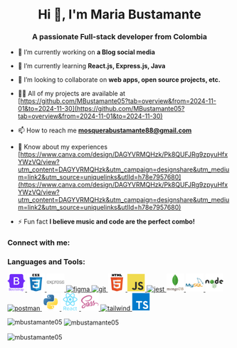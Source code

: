 <h1 align="center">Hi 👋, I'm Maria Bustamante</h1>
<h3 align="center">A passionate Full-stack developer from Colombia</h3>

- 🔭 I’m currently working on **a Blog social media**

- 🌱 I’m currently learning **React.js, Express.js, Java**

- 👯 I’m looking to collaborate on **web apps, open source projects, etc.**

- 👨‍💻 All of my projects are available at [https://github.com/MBustamante05?tab=overview&from=2024-11-01&to=2024-11-30](https://github.com/MBustamante05?tab=overview&from=2024-11-01&to=2024-11-30)

- 📫 How to reach me **mosquerabustamante88@gmail.com**

- 📄 Know about my experiences [https://www.canva.com/design/DAGYVRMQHzk/Pk8QUFJRg9zpyuHfxYWzVQ/view?utm_content=DAGYVRMQHzk&utm_campaign=designshare&utm_medium=link2&utm_source=uniquelinks&utlId=h78e7957680](https://www.canva.com/design/DAGYVRMQHzk/Pk8QUFJRg9zpyuHfxYWzVQ/view?utm_content=DAGYVRMQHzk&utm_campaign=designshare&utm_medium=link2&utm_source=uniquelinks&utlId=h78e7957680)

- ⚡ Fun fact **I believe music and code are the perfect combo!**

<h3 align="left">Connect with me:</h3>
<p align="left">
</p>

<h3 align="left">Languages and Tools:</h3>
<p align="left"> <a href="https://getbootstrap.com" target="_blank" rel="noreferrer"> <img src="https://raw.githubusercontent.com/devicons/devicon/master/icons/bootstrap/bootstrap-plain-wordmark.svg" alt="bootstrap" width="40" height="40"/> </a> <a href="https://www.w3schools.com/css/" target="_blank" rel="noreferrer"> <img src="https://raw.githubusercontent.com/devicons/devicon/master/icons/css3/css3-original-wordmark.svg" alt="css3" width="40" height="40"/> </a> <a href="https://expressjs.com" target="_blank" rel="noreferrer"> <img src="https://raw.githubusercontent.com/devicons/devicon/master/icons/express/express-original-wordmark.svg" alt="express" width="40" height="40"/> </a> <a href="https://www.figma.com/" target="_blank" rel="noreferrer"> <img src="https://www.vectorlogo.zone/logos/figma/figma-icon.svg" alt="figma" width="40" height="40"/> </a> <a href="https://git-scm.com/" target="_blank" rel="noreferrer"> <img src="https://www.vectorlogo.zone/logos/git-scm/git-scm-icon.svg" alt="git" width="40" height="40"/> </a> <a href="https://www.w3.org/html/" target="_blank" rel="noreferrer"> <img src="https://raw.githubusercontent.com/devicons/devicon/master/icons/html5/html5-original-wordmark.svg" alt="html5" width="40" height="40"/> </a> <a href="https://developer.mozilla.org/en-US/docs/Web/JavaScript" target="_blank" rel="noreferrer"> <img src="https://raw.githubusercontent.com/devicons/devicon/master/icons/javascript/javascript-original.svg" alt="javascript" width="40" height="40"/> </a> <a href="https://jestjs.io" target="_blank" rel="noreferrer"> <img src="https://www.vectorlogo.zone/logos/jestjsio/jestjsio-icon.svg" alt="jest" width="40" height="40"/> </a> <a href="https://www.mongodb.com/" target="_blank" rel="noreferrer"> <img src="https://raw.githubusercontent.com/devicons/devicon/master/icons/mongodb/mongodb-original-wordmark.svg" alt="mongodb" width="40" height="40"/> </a> <a href="https://www.mysql.com/" target="_blank" rel="noreferrer"> <img src="https://raw.githubusercontent.com/devicons/devicon/master/icons/mysql/mysql-original-wordmark.svg" alt="mysql" width="40" height="40"/> </a> <a href="https://nodejs.org" target="_blank" rel="noreferrer"> <img src="https://raw.githubusercontent.com/devicons/devicon/master/icons/nodejs/nodejs-original-wordmark.svg" alt="nodejs" width="40" height="40"/> </a> <a href="https://postman.com" target="_blank" rel="noreferrer"> <img src="https://www.vectorlogo.zone/logos/getpostman/getpostman-icon.svg" alt="postman" width="40" height="40"/> </a> <a href="https://www.python.org" target="_blank" rel="noreferrer"> <img src="https://raw.githubusercontent.com/devicons/devicon/master/icons/python/python-original.svg" alt="python" width="40" height="40"/> </a> <a href="https://reactjs.org/" target="_blank" rel="noreferrer"> <img src="https://raw.githubusercontent.com/devicons/devicon/master/icons/react/react-original-wordmark.svg" alt="react" width="40" height="40"/> </a> <a href="https://sass-lang.com" target="_blank" rel="noreferrer"> <img src="https://raw.githubusercontent.com/devicons/devicon/master/icons/sass/sass-original.svg" alt="sass" width="40" height="40"/> </a> <a href="https://tailwindcss.com/" target="_blank" rel="noreferrer"> <img src="https://www.vectorlogo.zone/logos/tailwindcss/tailwindcss-icon.svg" alt="tailwind" width="40" height="40"/> </a> <a href="https://www.typescriptlang.org/" target="_blank" rel="noreferrer"> <img src="https://raw.githubusercontent.com/devicons/devicon/master/icons/typescript/typescript-original.svg" alt="typescript" width="40" height="40"/> </a> </p>

<p><img align="left" src="https://github-readme-stats.vercel.app/api/top-langs?username=mbustamante05&show_icons=true&theme=dark&title_color=cdcbcb&text_color=ffffff&bg_color=1c1c1c&locale=en&layout=compact" alt="mbustamante05" /></p>

<p>&nbsp;<img align="center" src="https://github-readme-stats.vercel.app/api?username=mbustamante05&show_icons=true&theme=dark&title_color=3757d7&text_color=369ea6&bg_color=0e0b32&locale=en" alt="mbustamante05" /></p>

<p><img align="center" src="https://github-readme-streak-stats.herokuapp.com/?user=mbustamante05&theme=dark" alt="mbustamante05" /></p>
